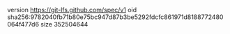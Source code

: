 version https://git-lfs.github.com/spec/v1
oid sha256:9782040fb71b80e75bc947d87b3be5292fdcfc861971d8188772480064f477d6
size 352504644

